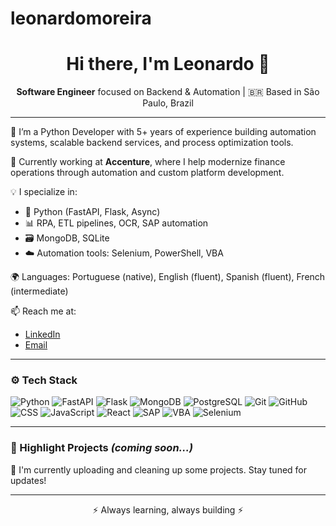 # leonardomoreira

<h1 align="center">Hi there, I'm Leonardo 👋</h1>

<p align="center">
  <strong>Software Engineer</strong> focused on Backend & Automation | 🇧🇷 Based in São Paulo, Brazil
</p>

---

🔧 I’m a Python Developer with 5+ years of experience building automation systems, scalable backend services, and process optimization tools.

💼 Currently working at **Accenture**, where I help modernize finance operations through automation and custom platform development.

💡 I specialize in:
- 🐍 Python (FastAPI, Flask, Async)
- 📊 RPA, ETL pipelines, OCR, SAP automation
- 🗃️ MongoDB, SQLite
- ☁️ Automation tools: Selenium, PowerShell, VBA

🌍 Languages: Portuguese (native), English (fluent), Spanish (fluent), French (intermediate)

📫 Reach me at:
- [LinkedIn](https://www.linkedin.com/in/leonardo-moreira9)
- [Email](mailto:leonardo.moreira9@outlook.com)

---

### ⚙️ Tech Stack

![Python](https://img.shields.io/badge/-Python-333?style=flat&logo=python)
![FastAPI](https://img.shields.io/badge/-FastAPI-333?style=flat&logo=fastapi)
![Flask](https://img.shields.io/badge/-Flask-333?style=flat&logo=flask)
![MongoDB](https://img.shields.io/badge/-MongoDB-333?style=flat&logo=mongodb)
![PostgreSQL](https://img.shields.io/badge/-PostgreSQL-333?style=flat&logo=postgresql)
![Git](https://img.shields.io/badge/-Git-333?style=flat&logo=git)
![GitHub](https://img.shields.io/badge/-GitHub-333?style=flat&logo=github)
![CSS](https://img.shields.io/badge/-CSS-333?style=flat&logo=css3)
![JavaScript](https://img.shields.io/badge/-JavaScript-333?style=flat&logo=javascript)
![React](https://img.shields.io/badge/-React-333?style=flat&logo=react)
![SAP](https://img.shields.io/badge/-SAP-333?style=flat&logo=sap)
![VBA](https://img.shields.io/badge/-VBA-333?style=flat&logo=microsoftexcel)
![Selenium](https://img.shields.io/badge/-Selenium-333?style=flat&logo=selenium)

---

### 📌 Highlight Projects *(coming soon...)*

📁 I'm currently uploading and cleaning up some projects. Stay tuned for updates!

---

<p align="center">
  ⚡ Always learning, always building ⚡
</p>
